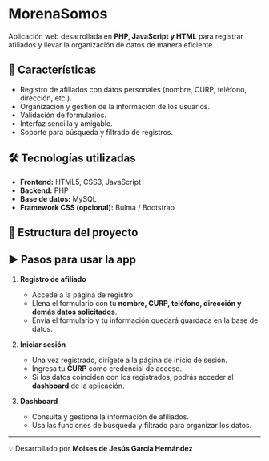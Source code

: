# MorenaSomos

Aplicación web desarrollada en **PHP, JavaScript y HTML** para registrar afiliados y llevar la organización de datos de manera eficiente.

## 🚀 Características

- Registro de afiliados con datos personales (nombre, CURP, teléfono, dirección, etc.).
- Organización y gestión de la información de los usuarios.
- Validación de formularios.
- Interfaz sencilla y amigable.
- Soporte para búsqueda y filtrado de registros.

## 🛠️ Tecnologías utilizadas

- **Frontend:** HTML5, CSS3, JavaScript  
- **Backend:** PHP  
- **Base de datos:** MySQL  
- **Framework CSS (opcional):** Bulma / Bootstrap  

## 📂 Estructura del proyecto


## ▶️ Pasos para usar la app

1. **Registro de afiliado**  
   - Accede a la página de registro.  
   - Llena el formulario con tu **nombre, CURP, teléfono, dirección y demás datos solicitados**.  
   - Envía el formulario y tu información quedará guardada en la base de datos.  

2. **Iniciar sesión**  
   - Una vez registrado, dirígete a la página de inicio de sesión.  
   - Ingresa tu **CURP** como credencial de acceso.  
   - Si los datos coinciden con los registrados, podrás acceder al **dashboard** de la aplicación.  

3. **Dashboard**  
   - Consulta y gestiona la información de afiliados.  
   - Usa las funciones de búsqueda y filtrado para organizar los datos.  

---

💡 Desarrollado por **Moises de Jesús García Hernández**

